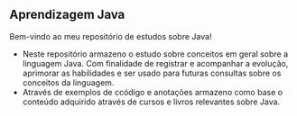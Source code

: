 ## Aprendizagem Java 

Bem-vindo ao meu repositório de estudos sobre Java!
- Neste repositório armazeno o estudo sobre conceitos em geral sobre a linguagem Java. Com finalidade de registrar e acompanhar a evolução, aprimorar as habilidades e ser usado para futuras consultas sobre os conceitos da linguagem.
- Através de exemplos de ccódigo e anotações armazeno como base o conteúdo adquirido através de cursos e livros relevantes sobre Java.
